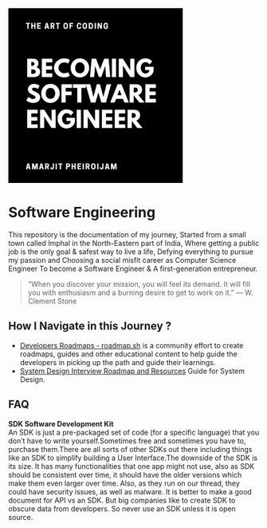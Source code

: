<img src="https://github.com/Amarjit-ph/Software-Engineering/blob/main/Images/Software%20Engineer.png" style="width:350px">

# Software Engineering
This repository is the documentation of my journey,
Started from a small town called Imphal in the North-Eastern part of India,
Where getting a public job is the only goal & safest way to live a life,
Defying everything to pursue my passion and
Choosing a social misfit career as Computer Science Engineer
To become a Software Engineer & A first-generation entrepreneur.
> “When you discover your mission, you will feel its demand. It will fill you with enthusiasm and a burning desire to get to work on it.” — W. Clement Stone

## How I Navigate in this Journey ?
- [Developers Roadmaps - roadmap.sh](https://roadmap.sh/)
is a community effort to create roadmaps, guides and other educational content to help guide the developers in picking up the path and guide their learnings.
- [System Design Interview Roadmap and Resources](https://medium.com/coderbyte/system-design-interview-roadmap-and-resources-e22d702b44da) Guide for System Design.

## FAQ

**SDK Software Development Kit**<br/>
An SDK is just a pre-packaged set of code (for a specific language) that you don’t have to write yourself.Sometimes free and sometimes you have to, purchase them.There are all sorts of other SDKs out there including things like an SDK to simplify building a User Interface.The downside of the SDK is its size. It has many functionalities that one app might not use, also as SDK should be consistent over time, it should have the older versions which make them even larger over time. Also, as they run on our thread, they could have security issues, as well as malware. It is better to make a good document for API vs an SDK. But big companies like to create SDK to obscure data from developers. So never use an SDK unless it is open source.
